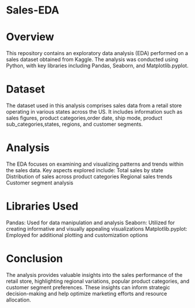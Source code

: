 # Sales-EDA
# Overview

This repository contains an exploratory data analysis (EDA) performed on a sales dataset obtained from Kaggle. The analysis was conducted using Python, with key libraries including Pandas, Seaborn, and Matplotlib.pyplot.

# Dataset

The dataset used in this analysis comprises sales data from a retail store operating in various states across the US. It includes information such as sales figures, product categories,order date, ship mode, product sub_categories,states, regions, and customer segments.

# Analysis

The EDA focuses on examining and visualizing patterns and trends within the sales data. Key aspects explored include:
Total sales by state
Distribution of sales across product categories
Regional sales trends
Customer segment analysis

# Libraries Used

Pandas: Used for data manipulation and analysis
Seaborn: Utilized for creating informative and visually appealing visualizations
Matplotlib.pyplot: Employed for additional plotting and customization options

# Conclusion

The analysis provides valuable insights into the sales performance of the retail store, highlighting regional variations, popular product categories, and customer segment preferences. These insights can inform strategic decision-making and help optimize marketing efforts and resource allocation.

